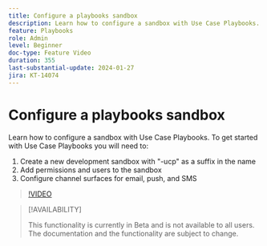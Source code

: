 ```yaml
---
title: Configure a playbooks sandbox
description: Learn how to configure a sandbox with Use Case Playbooks. 
feature: Playbooks
role: Admin
level: Beginner
doc-type: Feature Video
duration: 355
last-substantial-update: 2024-01-27
jira: KT-14074
---
```


# Configure a playbooks sandbox

Learn how to configure a sandbox with Use Case Playbooks. To get started with Use Case Playbooks you will need to:

1. Create a new development sandbox with "-ucp" as a suffix in the name
1. Add permissions and users to the sandbox
1. Configure channel surfaces for email, push, and SMS

>[!VIDEO](https://video.tv.adobe.com/v/3426987/?learn=on)

>[!AVAILABILITY]
>
>This functionality is currently in Beta and is not available to all users. The documentation and the functionality are subject to change.